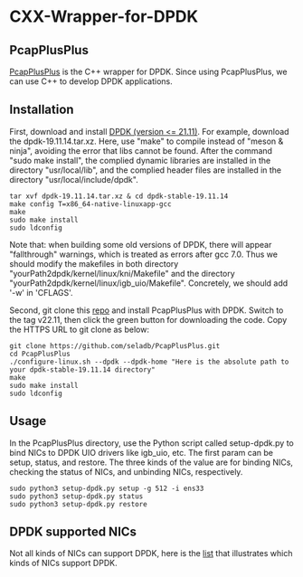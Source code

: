 # CXX-Wrapper-for-DPDK
## PcapPlusPlus
[PcapPlusPlus](https://pcapplusplus.github.io/docs/quickstart) is the C++ wrapper for DPDK. Since using PcapPlusPlus, we can use C++ to develop DPDK applications. 

## Installation
First, download and install [DPDK (version <= 21.11)](http://core.dpdk.org/download/).
For example, download the dpdk-19.11.14.tar.xz.
Here, use "make" to compile instead of "meson & ninja", avoiding the error that libs cannot be found. After the command "sudo make install", the complied dynamic libraries are installed in the directory "usr/local/lib", and the complied header files are installed in the directory "usr/local/include/dpdk". 
``` shell
tar xvf dpdk-19.11.14.tar.xz & cd dpdk-stable-19.11.14
make config T=x86_64-native-linuxapp-gcc
make
sudo make install
sudo ldconfig
```
Note that: when building some old versions of DPDK, there will appear "fallthrough" warnings, which is treated as errors after gcc 7.0. Thus we should modify the makefiles in both directory "yourPath2dpdk/kernel/linux/kni/Makefile" and the directory "yourPath2dpdk/kernel/linux/igb_uio/Makefile". Concretely, we should add '-w' in 'CFLAGS'.

Second, git clone this [repo](https://github.com/seladb/PcapPlusPlus) and install PcapPlusPlus with DPDK. Switch to the tag v22.11, then click the green button for downloading the code. Copy the HTTPS URL to git clone as below: 
``` shell
git clone https://github.com/seladb/PcapPlusPlus.git
cd PcapPlusPlus
./configure-linux.sh --dpdk --dpdk-home "Here is the absolute path to your dpdk-stable-19.11.14 directory"
make
sudo make install
sudo ldconfig
```

## Usage
In the PcapPlusPlus directory, use the Python script called setup-dpdk.py to bind NICs to DPDK UIO drivers like igb_uio, etc. The first param can be setup, status, and restore. The three kinds of the value are for binding NICs, checking the status of NICs, and unbinding NICs, respectively.

``` shell
sudo python3 setup-dpdk.py setup -g 512 -i ens33 
sudo python3 setup-dpdk.py status
sudo python3 setup-dpdk.py restore
```

## DPDK supported NICs
Not all kinds of NICs can support DPDK, here is the [list](http://core.dpdk.org/supported/nics/) that illustrates which kinds of NICs support DPDK.
